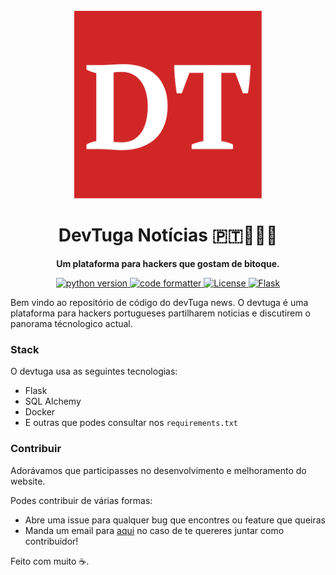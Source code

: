 <div align="center">
  <br>
  <img
    alt="DEV"
    src="app/static/Banner.png"
    width=300px
  />
  <h1>DevTuga Notícias 🇵🇹👨🏻‍💻</h1>
  <strong>Um plataforma para hackers que gostam de bitoque.</strong>
</div>

<p align="center">
  <a href="https://www.python.org/">
    <img src="https://img.shields.io/badge/python-3.7.1-blue.svg" alt="python version"/>
  </a>
  <a href="https://github.com/ambv/black">
    <img src="https://img.shields.io/badge/code%20style-black-black.svg" alt="code formatter"/>
  </a>
  <a href="">
    <img src="https://img.shields.io/badge/license-MIT-purple.svg" alt="License"/>
   </a>
    <a href="http://flask.pocoo.org/">
    <img src="http://flask.pocoo.org/static/badges/flask-project-s.png" alt="Flask"/>
  </a>
</p>

Bem vindo ao repositório de código do devTuga news. O devtuga é uma plataforma para hackers portugueses partilharem noticias e discutirem o panorama técnologico actual. 

### Stack
O devtuga usa as seguintes tecnologias: 

- Flask 
- SQL Alchemy
- Docker
- E outras que podes consultar nos `requirements.txt`


### Contribuir
Adorávamos que participasses no desenvolvimento e melhoramento do website. 

Podes contribuir de várias formas: 

- Abre uma issue para qualquer bug que encontres ou feature que queiras
- Manda um email para [aqui](mailto:devtuga.2018@gmail.com) no caso de te quereres juntar como contribuidor!


Feito com muito ☕️.


